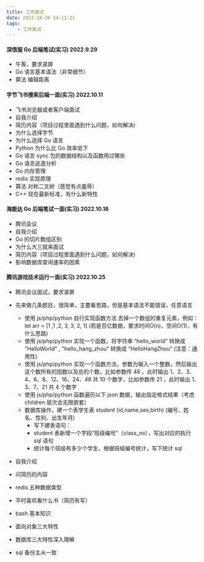 ```yaml
---
title: 工作面试
date: 2022-10-26 14:11:21
tags:
	- 工作面试
---
```

#### 深信服 Go 后端笔试(实习) 2022.9.29
- 牛客，要求录屏
- Go 语言基本语法（非常细节）
- 算法 编辑距离 


#### 字节飞书搜索后端一面(实习) 2022.10.11
- 飞书浏览器或者客户端面试
- 自我介绍
- 简历内容（项目过程里面遇到什么问题，如何解决)
- 为什么选择字节
- 为什么选择 Go 语言
- Python 为什么比 Go 效率低下
- Go 语言 sync 包的数据结构以及函数用过哪些
- Go 语言逃逸分析
- Go 内存管理
- redis 实现原理
- 算法 对称二叉树（感觉有点羞辱）
- C++ 现在最新标准，有什么新特性

#### 海能达 Go 后端笔试一面(实习) 2022.10.18
- 腾讯会议
- 自我介绍
- Go 的切片数组区别
- 为什么大三就来面试
- 简历内容（项目过程里面遇到什么问题，如何解决)
- 影响数据库查询速率的因素
 
#### 腾讯游戏技术运行一面(实习) 2022.10.25
- 腾讯会议面试，要求录屏
- 先来做几条题目，很简单，主要看思路，但是基本语法不能错误，任意语言

	- 使用 js/php/python 自行实现函数方法 去掉一个数组的重复元素，例如：let arr = [1 ,1 ,2, 3, 3, 2, 1] (若是百亿数据，要求时间O(n)，空间O(1)，有什么思路)
	- 使用 js/php/python 实现一个函数，将字符串 “hello_world” 转换成 "HelloWorld" , "hello_hang_zhou" 转换成 “HelloHangZhou” (注意：通用性)
	- 使用 js/php/python 实现一个函数方法，参数为输入一个整数，然后输出这个数所有的因数以及总的个数，比如参数传 48 ，此时输出 1、2、3、4、6、8、12、16、24、48 共 10 个数字，比如参数传 21 ，此时输出 1、3、7、21 共 4 个数字
	- 使用 js/php/python 函数遍历以下 json 数据，输出指定格式结果（考虑 children 层次会无限嵌套）	
	- 数据库操作，建一个表学生表 student (id,name,sex,birth) (编号、姓名、性别、出生年月)
		- 写下建表语句：
		- student 表新增一个字段“班级编号”（class_no），写出对应的执行 sql 语句
		- 统计每个班级有多少个学生，根据班级编号统计，写下统计 sql
- 自我介绍
- 问简历的内容
- redis 五种数据类型
- 平时喜欢看什么书（简历有写）
- bash 基本知识
- 面向对象三大特性
- 数据库三大特性深入理解
- sql 备份主从一致

